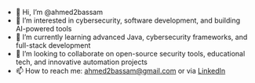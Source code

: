 - 👋 Hi, I’m @ahmed2bassam  
- 👀 I’m interested in cybersecurity, software development, and building AI-powered tools  
- 🌱 I’m currently learning advanced Java, cybersecurity frameworks, and full-stack development  
- 💞️ I’m looking to collaborate on open-source security tools, educational tech, and innovative automation projects  
- 📫 How to reach me: ahmed2bassam@gmail.com or via [LinkedIn](linkedin.com/in/ahmed-said-878820252)  


<!---
ahmed2bassam/ahmed2bassam is a ✨ special ✨ repository because its `README.md` (this file) appears on your GitHub profile.
You can click the Preview link to take a look at your changes.
--->
<!-- you shouldnt be able to see this-->
